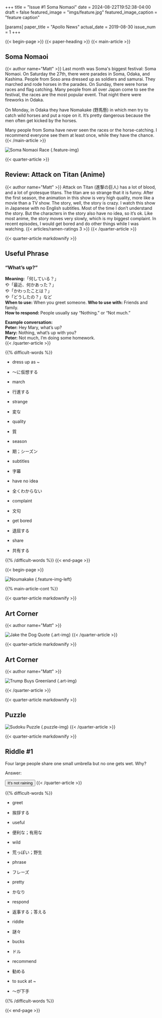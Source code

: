 +++
title = "Issue #1 Soma Nomaoi"
date = 2024-08-22T19:52:38-04:00
draft = false
featured_image = "imgs/feature.jpg"
featured_image_caption = "feature caption"

[params]
    paper_title = "Apollo News"
    actual_date = 2019-08-30
    issue_num = 1
+++


{{< begin-page >}}
{{< paper-heading >}}
{{< main-article >}}
<h2> Soma Nomaoi </h2>
{{< author name="Matt" >}}
Last month was Soma's biggest festival: Soma Nomaoi. On Saturday the 27th, there were parades in Soma, Odaka, and Kashima. People from Soso area dressed up as soldiers and samurai. They marched and rode horses in the parades.   On Sunday, there were horse races and flag catching. Many people from all over Japan come to see the festival, the races are the most popular event. That night there were fireworks in Odaka. 

On Monday, in Odaka they have Nomakake (野馬懸) in which men try to catch wild horses and put a rope on it. It’s pretty dangerous because the men often get kicked by the horses. 

Many people from Soma have never seen the races or the horse-catching. I recommend everyone see them at least once, while they have the chance.
{{< /main-article >}}

![Soma Nomaoi Race](imgs/feature.jpg)
{.feature-img}

<!-- you can put percent signs on this instead of <> to process markdown -->

{{< quarter-article >}}
<h2>Review: Attack on Titan (Anime)</h2>
{{< author name="Matt" >}}
Attack on Titan (進撃の巨人) has a lot of blood, and a lot of grotesque titans. The titan are so strange that it is funny. After the first season, the animation in this show is very high quality, more like a movie than a TV show. The story, well, the story is crazy. I watch this show in Japanese with no English subtitles. Most of the time I don’t understand the story. But the characters in the story also have no idea, so it’s ok. Like most anime, the story moves very slowly, which is my biggest complaint. In recent episodes, I would get bored and do other things while I was watching.
{{< articles/ramen-ratings 3 >}}
{{< /quarter-article >}}

{{< quarter-article markdownify >}}
## Useful Phrase
### “What’s up?”

**Meaning:**「何している？」  
や「最近、何かあった？」  
や「かわったことは？」  
や「どうしたの？」など   
**When to use:** When you greet someone. 
**Who to use with:** Friends and family.  
**How to respond:** People usually say “Nothing.” or “Not much.”


**Example conversation:**  
**Peter:** Hey Mary, what’s up?  
**Mary:** Nothing, what’s up with you?  
**Peter:** Not much, I’m doing some homework.  
{{< /quarter-article >}}



{{% difficult-words %}}
* dress up as ~
* ～に仮想する

* march
* 行進する

* strange
* 変な

* quality  
* 質

* season
* 期；シーズン

* subtitles
* 字幕

* have no idea
* 全くわからない

* complaint
* 文句

* get bored
* 退屈する

* share
* 共有する


{{% /difficult-words %}}
{{< end-page >}}

{{< begin-page >}}

![Noumakake](imgs/noumakake.jpg)
{.feature-img-left}

{{% main-article-cont %}}



{{< quarter-article markdownify >}}
## Art Corner
{{< author name="Matt" >}}

![Jake the Dog Quote](imgs/jakethedog.png)
{.art-img}
{{< /quarter-article >}}

{{< quarter-article markdownify >}}
## Art Corner
{{< author name="Matt" >}}

![Trump Buys Greenland](imgs/trump.png)
{.art-img}


{{< /quarter-article >}}

{{< quarter-article markdownify >}}
## Puzzle

![Sudoku Puzzle](imgs/sudoku.png)
{.puzzle-img}
{{< /quarter-article >}}

{{< quarter-article markdownify >}}
## Riddle #1
Four large people share one small umbrella but no one gets wet. Why?

Answer:

<button class="spoiler">It's not raining</button>
{{< /quarter-article >}}

{{% difficult-words %}}

* greet
* 挨拶する 

* useful
* 便利な；有用な  

* wild
* 荒っぽい；野生

* phrase
* フレーズ

* pretty  
* かなり

* respond  
* 返事する；答える

* riddle
* 謎々

* bucks
* ドル

* recommend
* 勧める

* to suck at ~
* ～が下手


{{% /difficult-words %}}


{{< end-page >}}